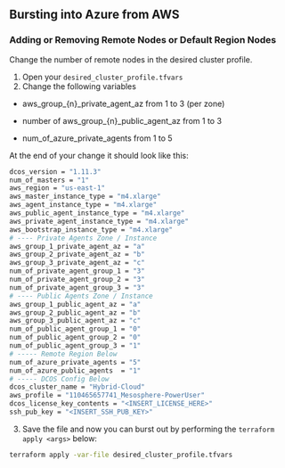 ## Bursting into Azure from AWS

### Adding or Removing Remote Nodes or Default Region Nodes

Change the number of remote nodes in the desired cluster profile.

1. Open your `desired_cluster_profile.tfvars`
2. Change the following variables

 * aws_group_{n}_private_agent_az from 1 to 3 (per zone)
  
 * number of aws_group_{n}_public_agent_az from 1 to 3
  
 * num_of_azure_private_agents from 1 to 5

At the end of your change it should look like this:

```bash 
dcos_version = "1.11.3"
num_of_masters = "1"
aws_region = "us-east-1"
aws_master_instance_type = "m4.xlarge"
aws_agent_instance_type = "m4.xlarge"
aws_public_agent_instance_type = "m4.xlarge"
aws_private_agent_instance_type = "m4.xlarge"
aws_bootstrap_instance_type = "m4.xlarge"
# ---- Private Agents Zone / Instance
aws_group_1_private_agent_az = "a"
aws_group_2_private_agent_az = "b"
aws_group_3_private_agent_az = "c"
num_of_private_agent_group_1 = "3"
num_of_private_agent_group_2 = "3"
num_of_private_agent_group_3 = "3"
# ---- Public Agents Zone / Instance
aws_group_1_public_agent_az = "a"
aws_group_2_public_agent_az = "b"
aws_group_3_public_agent_az = "c"
num_of_public_agent_group_1 = "0"
num_of_public_agent_group_2 = "0"
num_of_public_agent_group_3 = "1"
# ----- Remote Region Below
num_of_azure_private_agents = "5"
num_of_azure_public_agents  = "1"
# ----- DCOS Config Below
dcos_cluster_name = "Hybrid-Cloud"
aws_profile = "110465657741_Mesosphere-PowerUser"
dcos_license_key_contents = "<INSERT_LICENSE_HERE>"
ssh_pub_key = "<INSERT_SSH_PUB_KEY>"
```

3. Save the file and now you can burst out by performing the `terraform apply <args>` below:

```bash
terraform apply -var-file desired_cluster_profile.tfvars
```
